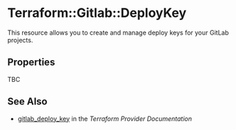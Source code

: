 # Terraform::Gitlab::DeployKey

This resource allows you to create and manage deploy keys for your GitLab projects.

## Properties

TBC

## See Also

* [gitlab_deploy_key](https://www.terraform.io/docs/providers/gitlab/r/deploy_key.html) in the _Terraform Provider Documentation_